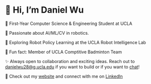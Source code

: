 # 👋 Hi, I’m Daniel Wu

🌟 First-Year Computer Science & Engineering Student at UCLA

🧠 Passionate about AI/ML/CV in robotics.

🤖 Exploring Robot Policy Learning at the UCLA Robot Intelligence Lab

🏸 Fun fact: Member of UCLA Comptitive Badminton Team

✨ Always open to collaboration and exciting ideas. Reach out to danielwu28@g.ucla.edu if you want to build or if you want to [chat](https://calendar.app.google/ME4xyLWwgmkGU9nn6)!

👤 Check out my [website](https://dwu006.github.io/) and connect with me on [LinkedIn](https://www.linkedin.com/in/danielwu06)



<!---
dwu006/dwu006 is a ✨ special ✨ repository because its `README.md` (this file) appears on your GitHub profile.
You can click the Preview link to take a look at your changes.
--->
